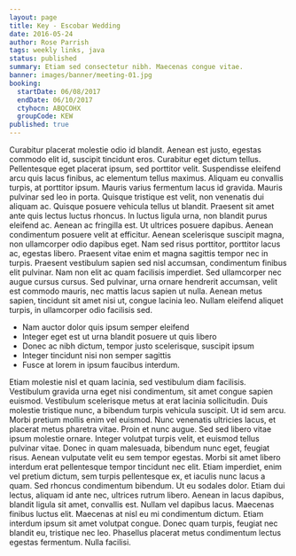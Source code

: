 ```yaml
---
layout: page
title: Key - Escobar Wedding
date: 2016-05-24
author: Rose Parrish
tags: weekly links, java
status: published
summary: Etiam sed consectetur nibh. Maecenas congue vitae.
banner: images/banner/meeting-01.jpg
booking:
  startDate: 06/08/2017
  endDate: 06/10/2017
  ctyhocn: ABQCOHX
  groupCode: KEW
published: true
---
```

Curabitur placerat molestie odio id blandit. Aenean est justo, egestas commodo elit id, suscipit tincidunt eros. Curabitur eget dictum tellus. Pellentesque eget placerat ipsum, sed porttitor velit. Suspendisse eleifend arcu quis lacus finibus, ac elementum tellus maximus. Aliquam eu convallis turpis, at porttitor ipsum. Mauris varius fermentum lacus id gravida. Mauris pulvinar sed leo in porta. Quisque tristique est velit, non venenatis dui aliquam ac. Quisque posuere vehicula tellus ut blandit. Praesent sit amet ante quis lectus luctus rhoncus. In luctus ligula urna, non blandit purus eleifend ac.
Aenean ac fringilla est. Ut ultrices posuere dapibus. Aenean condimentum posuere velit at efficitur. Aenean scelerisque suscipit magna, non ullamcorper odio dapibus eget. Nam sed risus porttitor, porttitor lacus ac, egestas libero. Praesent vitae enim et magna sagittis tempor nec in turpis. Praesent vestibulum sapien sed nisl accumsan, condimentum finibus elit pulvinar. Nam non elit ac quam facilisis imperdiet. Sed ullamcorper nec augue cursus cursus. Sed pulvinar, urna ornare hendrerit accumsan, velit est commodo mauris, nec mattis lacus sapien ut nulla. Aenean metus sapien, tincidunt sit amet nisi ut, congue lacinia leo. Nullam eleifend aliquet turpis, in ullamcorper odio facilisis sed.

* Nam auctor dolor quis ipsum semper eleifend
* Integer eget est ut urna blandit posuere ut quis libero
* Donec ac nibh dictum, tempor justo scelerisque, suscipit ipsum
* Integer tincidunt nisi non semper sagittis
* Fusce at lorem in ipsum faucibus interdum.

Etiam molestie nisl et quam lacinia, sed vestibulum diam facilisis. Vestibulum gravida urna eget nisi condimentum, sit amet congue sapien euismod. Vestibulum scelerisque metus at erat lacinia sollicitudin. Duis molestie tristique nunc, a bibendum turpis vehicula suscipit. Ut id sem arcu. Morbi pretium mollis enim vel euismod. Nunc venenatis ultricies lacus, et placerat metus pharetra vitae. Proin et nunc augue. Sed sed libero vitae ipsum molestie ornare. Integer volutpat turpis velit, et euismod tellus pulvinar vitae.
Donec in quam malesuada, bibendum nunc eget, feugiat risus. Aenean vulputate velit eu sem tempor egestas. Morbi sit amet libero interdum erat pellentesque tempor tincidunt nec elit. Etiam imperdiet, enim vel pretium dictum, sem turpis pellentesque ex, et iaculis nunc lacus a quam. Sed rhoncus condimentum bibendum. Ut eu sodales dolor. Etiam dui lectus, aliquam id ante nec, ultrices rutrum libero. Aenean in lacus dapibus, blandit ligula sit amet, convallis est. Nullam vel dapibus lacus. Maecenas finibus luctus elit. Maecenas at nisl eu mi condimentum dictum. Etiam interdum ipsum sit amet volutpat congue. Donec quam turpis, feugiat nec blandit eu, tristique nec leo. Phasellus placerat metus condimentum lectus egestas fermentum. Nulla facilisi.
